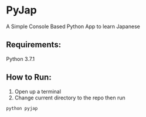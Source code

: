 # PyJap

A Simple Console Based Python App to learn Japanese

## Requirements:

Python 3.7.1

## How to Run:

1. Open up a terminal
2. Change current directory to the repo then run

```
python pyjap
```
